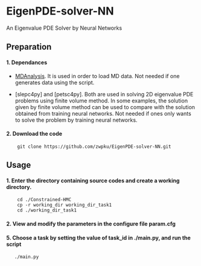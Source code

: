 # EigenPDE-solver-NN
An Eigenvalue PDE Solver by Neural Networks

## Preparation
#### 1. Dependances 

- [MDAnalysis](https://www.mdanalysis.org/). It is used in order to load MD data. Not needed if one generates data using the script. 

- [slepc4py] and [petsc4py]. Both are used in solving 2D eigenvalue PDE problems using finite volume method. In some examples, the solution given by finite volume method can be used to compare with the solution obtained from training neural networks. Not needed if ones only wants to solve the problem by training neural networks.

#### 2. Download the code 

```
	git clone https://github.com/zwpku/EigenPDE-solver-NN.git
```

## Usage

#### 1. Enter the directory containing source codes and create a working directory.

```
  	cd ./Constrained-HMC
	cp -r working_dir working_dir_task1
	cd ./working_dir_task1
```

#### 2. View and modify the parameters in the configure file param.cfg 

#### 5. Choose a task by setting the value of task_id in ./main.py, and run the script 

```
   ./main.py
```

